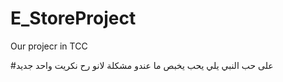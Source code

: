 # E_StoreProject
Our projecr in TCC

#على حب النبي يلي يحب يخبص ما عندو مشكلة 
لانو رح نكريت واحد جديد
